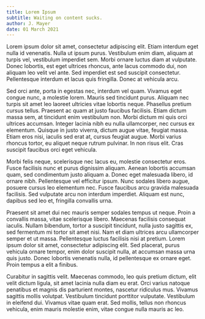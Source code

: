 ```yaml
---
title: Lorem Ipsum
subtitle: Waiting on content sucks.
author: J. Mayer
date: 01 March 2021
---
```


Lorem ipsum dolor sit amet, consectetur adipiscing elit. Etiam interdum eget nulla id venenatis. Nulla ut ipsum purus. Vestibulum enim diam, aliquam at turpis vel, vestibulum imperdiet sem. Morbi ornare luctus diam at vulputate. Donec lobortis, est eget ultrices rhoncus, ante lacus commodo dui, non aliquam leo velit vel ante. Sed imperdiet est sed suscipit consectetur. Pellentesque interdum et lacus quis fringilla. Donec at vehicula arcu.

Sed orci ante, porta in egestas nec, interdum vel quam. Vivamus eget congue nunc, a molestie lorem. Mauris sed tincidunt purus. Aliquam nec turpis sit amet leo laoreet ultricies vitae lobortis neque. Phasellus pretium cursus tellus. Praesent ac quam at justo faucibus facilisis. Etiam dictum massa sem, at tincidunt enim vestibulum non. Morbi dictum mi quis orci ultrices accumsan. Integer lacinia nibh eu nulla ullamcorper, nec cursus ex elementum. Quisque in justo viverra, dictum augue vitae, feugiat massa. Etiam eros nisi, iaculis sed erat at, cursus feugiat augue. Morbi varius rhoncus tortor, eu aliquet neque rutrum pulvinar. In non risus elit. Cras suscipit faucibus orci eget vehicula.

Morbi felis neque, scelerisque nec lacus eu, molestie consectetur eros. Fusce facilisis nunc et purus dignissim aliquam. Aenean lobortis accumsan quam, sed condimentum justo aliquam a. Donec eget malesuada libero, id ornare nibh. Pellentesque vel efficitur ipsum. Nunc sodales libero augue, posuere cursus leo elementum nec. Fusce faucibus arcu gravida malesuada facilisis. Sed vulputate arcu non interdum imperdiet. Aliquam est nunc, dapibus sed leo et, fringilla convallis urna.

Praesent sit amet dui nec mauris semper sodales tempus ut neque. Proin a convallis massa, vitae scelerisque libero. Maecenas facilisis consequat iaculis. Nullam bibendum, tortor a suscipit tincidunt, nulla justo sagittis ex, sed fermentum mi tortor sit amet nisi. Nam et diam ultrices arcu ullamcorper semper et ut massa. Pellentesque luctus facilisis nisi at pretium. Lorem ipsum dolor sit amet, consectetur adipiscing elit. Sed placerat, purus vehicula ornare tempor, enim dolor suscipit nulla, at accumsan massa urna quis justo. Donec lobortis venenatis nulla, id pellentesque ex ornare eget. Proin tempus a elit a finibus.

Curabitur in sagittis velit. Maecenas commodo, leo quis pretium dictum, elit velit dictum ligula, sit amet lacinia nulla diam eu erat. Orci varius natoque penatibus et magnis dis parturient montes, nascetur ridiculus mus. Vivamus sagittis mollis volutpat. Vestibulum tincidunt porttitor vulputate. Vestibulum in eleifend dui. Vivamus vitae quam erat. Sed mollis, tellus non rhoncus vehicula, enim mauris molestie enim, vitae congue nulla mauris ac leo.
